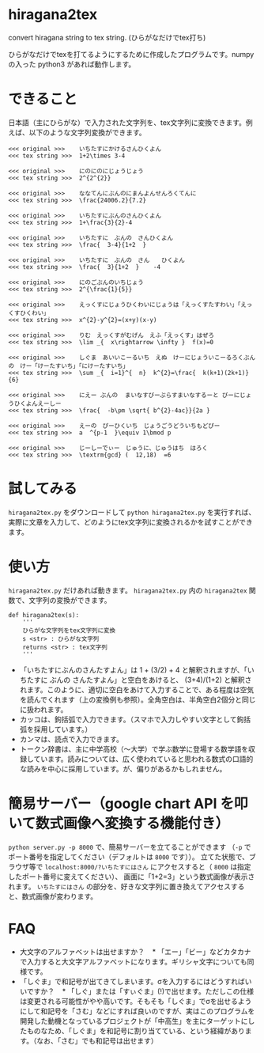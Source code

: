 # hiragana2tex
convert hiragana string to tex string. (ひらがなだけでtex打ち)

ひらがなだけでtexを打てるようにするために作成したプログラムです。numpy の入った python3 があれば動作します。

# できること
日本語（主にひらがな）で入力された文字列を、tex文字列に変換できます。例えば、以下のような文字列変換ができます。
```
<<< original >>>    いちたすにかけるさんひくよん
<<< tex string >>>  1+2\times 3-4

<<< original >>>    にのにのにじょうじょう
<<< tex string >>>  2^{2^{2}}

<<< original >>>    ななてんにぶんのにまんよんせんろくてんに
<<< tex string >>>  \frac{24006.2}{7.2}

<<< original >>>    いちたすにぶんのさんひくよん
<<< tex string >>>  1+\frac{3}{2}-4

<<< original >>>    いちたすに　ぶんの　さんひくよん
<<< tex string >>>  \frac{  3-4}{1+2  }

<<< original >>>    いちたすに　ぶんの　さん　　ひくよん
<<< tex string >>>  \frac{  3}{1+2  }    -4

<<< original >>>    にのごぶんのいちじょう
<<< tex string >>>  2^{\frac{1}{5}}

<<< original >>>    えっくすにじょうひくわいにじょうは「えっくすたすわい」「えっくすひくわい」
<<< tex string >>>  x^{2}-y^{2}=(x+y)(x-y)

<<< original >>>    りむ　えっくすがむげん　えふ「えっくす」はぜろ
<<< tex string >>>  \lim _{  x\rightarrow \infty }  f(x)=0

<<< original >>>    しぐま　あいいこーるいち　えぬ　けーにじょういこーるろくぶんの　けー「けーたすいち」「にけーたすいち」
<<< tex string >>>  \sum _{  i=1}^{  n}  k^{2}=\frac{  k(k+1)(2k+1)}{6}

<<< original >>>    にえー ぶんの  まいなすびーぷらすまいなするーと びーにじょうひくよんえーしー
<<< tex string >>>  \frac{  -b\pm \sqrt{ b^{2}-4ac}}{2a }

<<< original >>>    えーの　ぴーひくいち　じょうごうどういちもどぴー
<<< tex string >>>  a  ^{p-1  }\equiv 1\bmod p

<<< original >>>    じーしーでぃー　じゅうに、じゅうはち　はろく
<<< tex string >>>  \textrm{gcd} (  12,18)  =6
```

# 試してみる
`hiragana2tex.py` をダウンロードして `python hiragana2tex.py` を実行すれば、実際に文章を入力して、どのようにtex文字列に変換されるかを試すことができます。


# 使い方
`hiragana2tex.py` だけあれば動きます。 `hiragana2tex.py` 内の `hiragana2tex` 関数で、文字列の変換ができます。

```
def hiragana2tex(s):
    '''
    ひらがな文字列をtex文字列に変換
    s <str> : ひらがな文字列
    returns <str> : tex文字列
    '''
```
* 「いちたすにぶんのさんたすよん」は 1 + (3/2) + 4 と解釈されますが、「いちたすに ぶんの さんたすよん」と空白をあけると、 (3+4)/(1+2) と解釈されます。このように、適切に空白をあけて入力することで、ある程度は空気を読んでくれます（上の変換例も参照）。全角空白は、半角空白2個分と同じに扱われます。
* カッコは、鉤括弧で入力できます。（スマホで入力しやすい文字として鉤括弧を採用しています。）
* カンマは、読点で入力できます。
* トークン辞書は、主に中学高校（〜大学）で学ぶ数学に登場する数学語を収録しています。読みについては、広く使われていると思われる数式の口語的な読みを中心に採用しています。が、偏りがあるかもしれません。

# 簡易サーバー（google chart API を叩いて数式画像へ変換する機能付き）
`python server.py -p 8000` で、簡易サーバーを立てることができます
（`-p` でポート番号を指定してください（デフォルトは `8000` です））。
立てた状態で、ブラウザ等で `localhost:8000/?いちたすにはさん` にアクセスすると（ `8000` は指定したポート番号に変えてください）、
画面に「1+2=3」という数式画像が表示されます。
`いちたすにはさん` の部分を、好きな文字列に置き換えてアクセスすると、数式画像が変わります。


# FAQ
* 大文字のアルファベットは出せますか？
    * 「エー」「ビー」などカタカナで入力すると大文字アルファベットになります。ギリシャ文字についても同様です。
* 「しぐま」で和記号が出てきてしまいます。σを入力するにはどうすればいいですか？
    * 「しぐ」または「すぃぐま」(!)で出せます。ただしこの仕様は変更される可能性がやや高いです。そもそも「しぐま」でσを出せるようにして和記号を「さむ」などにすれば良いのですが、実はこのプログラムを開発した動機となっているプロジェクトが「中高生」を主にターゲットにしたものなため、「しぐま」を和記号に割り当てている、という経緯があります。（なお、「さむ」でも和記号は出せます）
